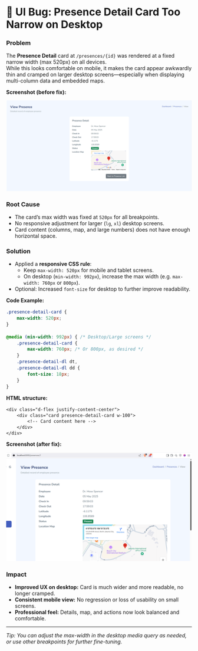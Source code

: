 # 🐞 UI Bug: Presence Detail Card Too Narrow on Desktop

### Problem

The **Presence Detail** card at `/presences/{id}` was rendered at a fixed narrow width (max 520px) on all devices.  
While this looks comfortable on mobile, it makes the card appear awkwardly thin and cramped on larger desktop screens—especially when displaying multi-column data and embedded maps.

**Screenshot (before fix):**

![Presence Detail Card Narrow - Desktop](./presence-detail-narrow-desktop.png)

### Root Cause

- The card’s max width was fixed at `520px` for all breakpoints.
- No responsive adjustment for larger (`lg`, `xl`) desktop screens.
- Card content (columns, map, and large numbers) does not have enough horizontal space.

### Solution

- Applied a **responsive CSS rule**:  
  - Keep `max-width: 520px` for mobile and tablet screens.
  - On desktop (`min-width: 992px`), increase the max width (e.g. `max-width: 760px` or `800px`).
- Optional: Increased `font-size` for desktop to further improve readability.

**Code Example:**

```css
.presence-detail-card {
    max-width: 520px;
}

@media (min-width: 992px) { /* Desktop/Large screens */
    .presence-detail-card {
        max-width: 760px; /* Or 800px, as desired */
    }
    .presence-detail-dl dt,
    .presence-detail-dl dd {
        font-size: 18px;
    }
}
````

**HTML structure:**

```blade
<div class="d-flex justify-content-center">
    <div class="card presence-detail-card w-100">
        <!-- Card content here -->
    </div>
</div>
```

**Screenshot (after fix):**

![Presence Detail Card Wide - Desktop](./presence-detail-wide-desktop.png)

### Impact

* **Improved UX on desktop:** Card is much wider and more readable, no longer cramped.
* **Consistent mobile view:** No regression or loss of usability on small screens.
* **Professional feel:** Details, map, and actions now look balanced and comfortable.

---

*Tip: You can adjust the max-width in the desktop media query as needed, or use other breakpoints for further fine-tuning.*

